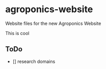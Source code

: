 # agroponics-website
Website files for the new Agroponics Website 

This is cool


## ToDo
- [] research domains